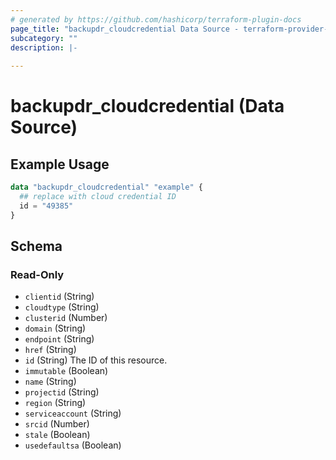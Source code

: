 ```yaml
---
# generated by https://github.com/hashicorp/terraform-plugin-docs
page_title: "backupdr_cloudcredential Data Source - terraform-provider-backupdr"
subcategory: ""
description: |-
  
---
```


# backupdr_cloudcredential (Data Source)



## Example Usage

```terraform
data "backupdr_cloudcredential" "example" {
  ## replace with cloud credential ID
  id = "49385"
}
```

<!-- schema generated by tfplugindocs -->
## Schema

### Read-Only

- `clientid` (String)
- `cloudtype` (String)
- `clusterid` (Number)
- `domain` (String)
- `endpoint` (String)
- `href` (String)
- `id` (String) The ID of this resource.
- `immutable` (Boolean)
- `name` (String)
- `projectid` (String)
- `region` (String)
- `serviceaccount` (String)
- `srcid` (Number)
- `stale` (Boolean)
- `usedefaultsa` (Boolean)
